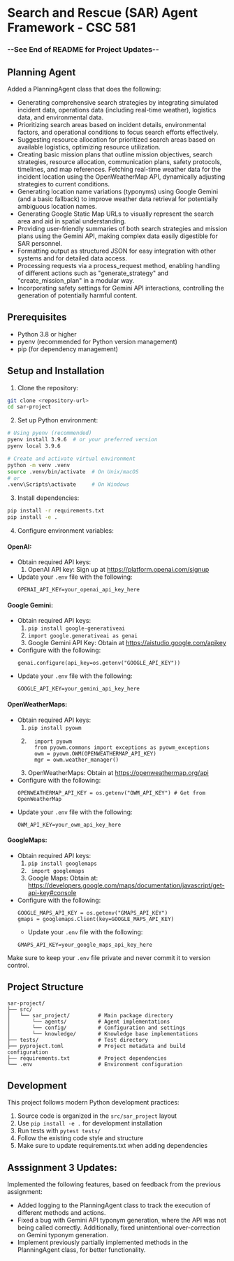 # Search and Rescue (SAR) Agent Framework - CSC 581


### **--See End of README for Project Updates--**


## Planning Agent
Added a PlanningAgent class that does the following:
- Generating comprehensive search strategies by integrating simulated incident data, operations data (including real-time weather), logistics data, and environmental data.
- Prioritizing search areas based on incident details, environmental factors, and operational conditions to focus search efforts effectively. 
- Suggesting resource allocation for prioritized search areas based on available logistics, optimizing resource utilization. 
- Creating basic mission plans that outline mission objectives, search strategies, resource allocation, communication plans, safety protocols, timelines, and map references. Fetching real-time weather data for the incident location using the OpenWeatherMap API, dynamically adjusting strategies to current conditions. 
- Generating location name variations (typonyms) using Google Gemini (and a basic fallback) to improve weather data retrieval for potentially ambiguous location names. 
- Generating Google Static Map URLs to visually represent the search area and aid in spatial understanding. 
- Providing user-friendly summaries of both search strategies and mission plans using the Gemini API, making complex data easily digestible for SAR personnel. 
- Formatting output as structured JSON for easy integration with other systems and for detailed data access. 
- Processing requests via a process_request method, enabling handling of different actions such as "generate_strategy" and "create_mission_plan" in a modular way. 
- Incorporating safety settings for Gemini API interactions, controlling the generation of potentially harmful content.


## Prerequisites

- Python 3.8 or higher
- pyenv (recommended for Python version management)
- pip (for dependency management)

## Setup and Installation

1. Clone the repository:
```bash
git clone <repository-url>
cd sar-project
```

2. Set up Python environment:
```bash
# Using pyenv (recommended)
pyenv install 3.9.6  # or your preferred version
pyenv local 3.9.6

# Create and activate virtual environment
python -m venv .venv
source .venv/bin/activate  # On Unix/macOS
# or
.venv\Scripts\activate     # On Windows
```

3. Install dependencies:
```bash
pip install -r requirements.txt
pip install -e .
```

4. Configure environment variables:

#### OpenAI:
- Obtain required API keys:
  1. OpenAI API key: Sign up at https://platform.openai.com/signup
- Update your `.env` file with the following:
    ```
    OPENAI_API_KEY=your_openai_api_key_here
    ```
#### Google Gemini:
- Obtain required API keys:
  1. ``` pip install google-generativeai ```
  2. ``` import google.generativeai as genai ```
  3. Google Gemini API Key: Obtain at https://aistudio.google.com/apikey
- Configure with the following:
  ```
  genai.configure(api_key=os.getenv("GOOGLE_API_KEY"))
  ```
- Update your `.env` file with the following:
    ```
    GOOGLE_API_KEY=your_gemini_api_key_here
    ```

#### OpenWeatherMaps:
- Obtain required API keys:
  1. ``` pip install pyowm ```
  2. ```
       import pyowm 
       from pyowm.commons import exceptions as pyowm_exceptions
       owm = pyowm.OWM(OPENWEATHERMAP_API_KEY)
       mgr = owm.weather_manager()
     ```
  3. OpenWeatherMaps: Obtain at https://openweathermap.org/api
- Configure with the following:
  ```
  OPENWEATHERMAP_API_KEY = os.getenv("OWM_API_KEY") # Get from OpenWeatherMap
  ```
- Update your `.env` file with the following:
  ```
  OWM_API_KEY=your_owm_api_key_here
  ```

#### GoogleMaps:
- Obtain required API keys:
  1. ``` pip install googlemaps ```
  2. ``` import googlemaps```
  3. Google Maps:  Obtain at: https://developers.google.com/maps/documentation/javascript/get-api-key#console
- Configure with the following:
  ```
  GOOGLE_MAPS_API_KEY = os.getenv("GMAPS_API_KEY") 
  gmaps = googlemaps.Client(key=GOOGLE_MAPS_API_KEY)
  ```
  - Update your `.env` file with the following:
  ```
  GMAPS_API_KEY=your_google_maps_api_key_here
  ```




Make sure to keep your `.env` file private and never commit it to version control.

## Project Structure

```
sar-project/
├── src/
│   └── sar_project/         # Main package directory
│       └── agents/          # Agent implementations
│       └── config/          # Configuration and settings
│       └── knowledge/       # Knowledge base implementations
├── tests/                   # Test directory
├── pyproject.toml           # Project metadata and build configuration
├── requirements.txt         # Project dependencies
└── .env                     # Environment configuration
```

## Development

This project follows modern Python development practices:

1. Source code is organized in the `src/sar_project` layout
2. Use `pip install -e .` for development installation
3. Run tests with `pytest tests/`
4. Follow the existing code style and structure
5. Make sure to update requirements.txt when adding dependencies

## Asssignment 3 Updates:

Implemented the following features, based on feedback from the previous assignment:

- Added logging to the PlanningAgent class to track the execution of different methods and actions.
- Fixed a bug with Gemini API typonym generation, where the API was not being called correctly. Additionally, fixed unintentional over-correction on Gemini typonym generation.
- Implement previously partially implemented methods in the PlanningAgent class, for better functionality.

